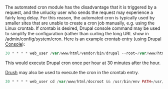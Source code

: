 The automated cron module has the disadvantage that it is triggered by a request, and the unlucky user who sends the request may experience a fairly long delay. For this reason, the automated cron is typically used by smaller sites that are unable to create a cron job manually, e.g. using the Linux crontab. If crontab is desired, Drupal console command may be used to simplify the configuration (rather than curling the long URL show in /admin/config/system/cron. Here is an example crontab entry (using [Drupal Console](https://drupalconsole.com/docs/en/commands/cron-execute)):

```php
30 * * * * web_user /var/www/html/vendor/bin/drupal --root=/var/www/html/docroot cron:execute > /dev/null 2>&1
```

This would execute Drupal cron once per hour at 30 minutes after the hour.

[Drush](https://docs.drush.org/en/9.x/cron/) may also be used to execute the cron in the crontab entry.

```php
30 * * * * web_user cd /var/www/html/docroot && /usr/bin/env PATH=/usr/local/sbin:/usr/local/bin:/usr/sbin:/usr/bin:/sbin:/bin COLUMNS=72 ../vendor/bin/drush --uri=your.drupalsite.org --quiet cron
```